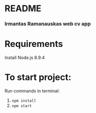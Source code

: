 # README #

### Irmantas Ramanauskas web cv app ###

# Requirements

Install Node.js 8.9.4

# To start project:

Run commands in terminal:
1. ```npm install```
2. ```npm start```